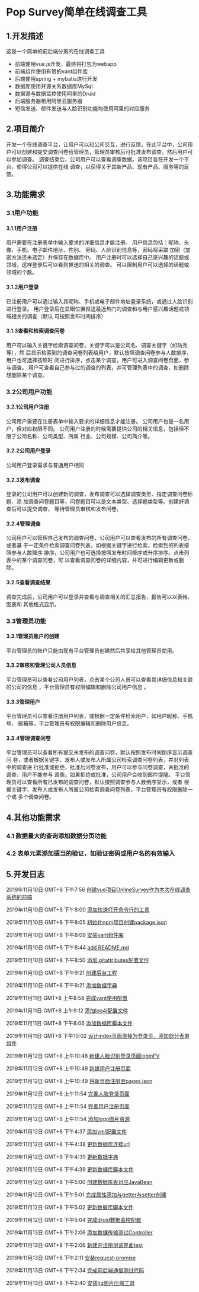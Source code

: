 # Pop Survey简单在线调查工具

## 1.开发描述

这是一个简单的前后端分离的在线调查工具

- 前端使用vue.js开发，最终将打包为webapp
- 前端组件使用有赞的vant组件库
- 后端使用spring + mybatis进行开发
- 数据库使用开源关系数据库MySql
- 数据源与数据监控使用阿里的Druid
- 后端服务器租用阿里云服务器
- 短信发送、邮件发送与人脸识别功能均使用阿里的对应服务

## 2.项目简介

开发一个在线调查平台，让用户可以和公司交互，进行反馈。在此平台中，公司用 户可以创建和提交调查问卷给管理员，管理员审核后可批准发布调查，然后用户可以参加调查。 调查结束后，公司用户可以查看调查数据。该项目旨在开发一个平台，使得公司可以提供在线 调查，以获得关于其新产品、现有产品、服务等的反馈。 

## 3.功能需求

### 3.1用户功能

#### 3.1.1用户注册

用户需要在注册表单中输入要求的详细信息才能注册。 用户信息包括：昵称、头像、手机、电子邮件地址、性别、 密码、人脸识别信息等，密码将采取 加密（加密方法还未选定）并保存在数据库中。 用户注册时可以选择自己感兴趣的话题或领域，这样登录后可以看到推送的相关的调查。 可以限制用户可以选择的话题或领域的个数。 

#### 3.1.2用户登录

 已注册用户可以通过输入其昵称、手机或电子邮件地址登录系统，或通过人脸识别进行登录。 用户登录后在显眼位置推送最近热门的调查和与用户感兴趣话题或领域相关的调查（默认 可按照发布时间排序）  

#### 3.1.3查看和检索调查问卷

用户可以输入关键字检索调查问卷，关键字可以是公司名、调查关键字（如防秃等），然 后显示检索到的调查问卷列表给用户，默认按照调查问卷参与人数排序，用户也可选择按照时 间进行排序，点击某个调查，用户可进入调查问卷页面，参与调查。 用户可查看自己参与过的调查的列表，并可管理列表中的调查，如删除想删除某个调查。 

### 3.2公司用户功能

#### 3.2.1公司用户注册

公司用户需要在注册表单中输入要求的详细信息才能注册。 公司用户也是一名用户，但对应权限不同。 公司用户注册的时候需要提供公司的相关信息，包括但不限于公司名称、公司类型、所属 行业、公司规模、公司简介等。 

#### 3.2.2公司用户登录

公司用户登录需求与普通用户相同

#### 3.2.3发布调查

登录的公司用户可以创建新的调查，发布调查可以选择调查类型、指定调查问卷标题、添 加调查问卷题目等，问卷题目可以是文本类型、选择题类型等。创建好调查后可以提交调查， 等待管理员审核和发布问卷。  

#### 3.2.4管理调查

公司用户可以管理自己发布的调查问卷，公司用户可以查看发布的所有调查问卷，或者基 于一定条件检索调查问卷列表，如根据关键字进行检索，检索到的列表按照参与人数降序 排序，公司用户也可选择按照发布时间降序或升序排序。点击列表中的某个调查问卷，可 以查看调查问卷的详细内容，并可进行编辑更新或删除。 

#### 3.2.5查看调查结果

调查完成后，公司用户可以登录并查看与调查相关的汇总报告，报告可以以表格、图表和 其他格式显示。  

### 3.3管理员功能

#### 3.3.1管理员账户的创建

平台管理员的账户只能由现有平台管理员创建然后共享给其他管理员使用。 

#### 3.3.2审核和管理公司人员信息

平台管理员可以查看公司用户列表，点击某个公司人员可以查看其详细信息和关联的公司的信息 ，平台管理员有权限编辑和删除公司用户信息 。

#### 3.3.3管理用户

平台管理员可以查看注册用户列表，或根据一定条件检索用户，如用户昵称、手机号、 邮箱等，平台管理员有权限编辑和删除用户信息。

#### 3.3.4管理调查问卷

平台管理员可以查看所有提交未发布的调查问卷，默认按照发布时间倒序显示调查问 卷，或者根据关键字、发布人或发布人所属公司检索调查问卷列表，并对列表中的调查进 行批准或拒绝，批准后问卷发布，用户可以参与问卷调查，未批准的调查，用户不能参与 调查。如果拒绝或批准，公司用户会收到邮件提醒。 平台管理员可以查看所有已发布的调查问卷，默认按照调查参与人数倒序显示，或者 根据关键字、发布人或发布人所属公司检索调查问卷列表，平台管理员有权限删除一个或 多个调查问卷。 

## 4.其他功能需求

### 4.1 数据量大的查询添加数据分页功能 

### 4.2  表单元素添加适当的验证，如验证密码或用户名的有效输入 

## 5.开发日志

2019年11月10日 GMT+8 下午7:56	[创建vue项目OnlineSurvey作为本次在线调查系统的前端]( https://github.com/suvvm/OnlineSurvey/commit/b9edd70eafd94963077a14cf6a717fde0022ac71 ) 

2019年11月10日 GMT+8 下午8:00	[添加快速打开命令行的工具]( https://github.com/suvvm/OnlineSurvey/commit/1f892f0ba3344b8f1ddcfd6eba74292155c9a0a3 )

2019年11月10日 GMT+8 下午8:05	[初始化npm项目创建package.json]( https://github.com/suvvm/OnlineSurvey/commit/680e96c9b494a9f0b264fdede8fed1c631fa3cd9 )

2019年11月10日 GMT+8 下午8:09	[安装vant组件库]( https://github.com/suvvm/OnlineSurvey/commit/4d8429464f210302bafed86ac50d459978119884 )

2019年11月10日 GMT+8 下午8:44	[add README.md]( https://github.com/suvvm/OnlineSurvey/commit/f15e7f518790ef6df0eedf07023a41ee60899a08 ) 

2019年11月10日 GMT+8 下午8:50	[添加.gitattributes配置文件](https://github.com/suvvm/OnlineSurvey/commit/321fa8ba7296604263d77ba9962abe9a1ee12eb8) 

2019年11月10日 GMT+8 下午9:21	[创建后台工程](https://github.com/suvvm/OnlineSurvey/commit/2979d49e78eb2b726c5d42747d84c9dcd57bc72e) 

2019年11月10日 GMT+8 下午9:21	[添加数据字典](https://github.com/suvvm/OnlineSurvey/commit/6e8dc719b6ca7b891f59a649171fb501b7533279) 

2019年11月11日 GMT+8 上午8:58	[完成vant使用配置](https://github.com/suvvm/OnlineSurvey/commit/dbcccfb5593dcf10d2f9357dfb39160f88f74f98) 

2019年11月11日 GMT+8 上午9:12	[添加log4j配置文件](https://github.com/suvvm/OnlineSurvey/commit/dd55199917ccb70044b19a10984f7b18bc97f923) 

2019年11月11日 GMT+8 下午8:06	[添加数据库脚本文件](https://github.com/suvvm/OnlineSurvey/commit/075fb9967d084d397f0d143fce520b39f40e8bec) 

2019年11月11日 GMT+8 下午10:02	[设计index页面直接为登录页，添加部分表单组件](https://github.com/suvvm/OnlineSurvey/commit/ebd54125ed7c70eacd461a519c10ef6702ad2ea2) 

2019年11月12日 GMT+8 上午10:48	[新建人脸识别登录页面loginFV](https://github.com/suvvm/OnlineSurvey/commit/e932a7e91688d08539004e638818324beced7e99) 

2019年11月12日 GMT+8 上午10:49	[新建用户注册页面](https://github.com/suvvm/OnlineSurvey/commit/93621c6c3b7fabcb059e5c4703d8823e870bcace) 

2019年11月12日 GMT+8 上午10:49	[将新页面注册至pages.json](https://github.com/suvvm/OnlineSurvey/commit/2481b43ee1f3c388a1b12423b4ab21fad8bc4e1c) 

2019年11月12日 GMT+8 上午11:54	[完善人脸登录页面]( https://github.com/suvvm/OnlineSurvey/commit/25dc74073bacc0ca3ba858195677a29d0afad758 )

2019年11月12日 GMT+8 上午11:54	[完善用户注册页面]( https://github.com/suvvm/OnlineSurvey/commit/b5d46c6caeacf984474c1337480278a3e61bfcb9 )

2019年11月12日 GMT+8 上午11:54	[添加logo图片资源]( https://github.com/suvvm/OnlineSurvey/commit/54bc66dbe38952dd2fb9cec5b330b607ef8d605e )

2019年11月12日 GMT+8 下午4:37	[添加yml配置文件](https://github.com/suvvm/OnlineSurvey/commit/8123c119d0d06b6759fa8dc13ff88ba51bb2708a) 

2019年11月12日 GMT+8 下午4:38	[更新数据库连接url](https://github.com/suvvm/OnlineSurvey/commit/501c3f271d1fd5e4984a607fcfb95291c027b091) 

2019年11月12日 GMT+8 下午4:39	[更新数据字典](https://github.com/suvvm/OnlineSurvey/commit/ebdbec7f4212ce68e429db50fd075c4cc056bcaa) 

2019年11月12日 GMT+8 下午4:39	[更新数据库脚本文件](https://github.com/suvvm/OnlineSurvey/commit/af89a3dd8fab0771e9ebf2b246bdcbcf5c81ea71) 

2019年11月12日 GMT+8 下午5:00	[创建数据库表对应JavaBean](https://github.com/suvvm/OnlineSurvey/commit/beeb078464de349d89a399fb332a3073e8abfafc) 

2019年11月12日 GMT+8 下午5:01	[完成属性添加与getter与setter创建](https://github.com/suvvm/OnlineSurvey/commit/42fc0e9496d2061d699ecfcb96691e7a70e7882a) 

2019年11月12日 GMT+8 下午5:02	[更新数据库脚本文件](https://github.com/suvvm/OnlineSurvey/commit/d15e6326c4efd45eb135ec667392148c83fdb0ba) 

2019年11月12日 GMT+8 下午5:04	[完成druid数据监控配置](https://github.com/suvvm/OnlineSurvey/commit/0eed5d76c0677076a11883c3d710717d691553ec) 

2019年11月13日 GMT+8 下午2:06	[添加数据传输测试Controller](https://github.com/suvvm/OnlineSurvey/commit/1d13ac61b00e2b9b6b43deb2fd1a08dd27099fb8) 

2019年11月13日 GMT+8 下午2:06	[新建并注册测试界面test](https://github.com/suvvm/OnlineSurvey/commit/ffdc32da52b7ea58a796296cb797107b38dca636) 

2019年11月13日 GMT+8 下午2:11	[安装request-promise](https://github.com/suvvm/OnlineSurvey/commit/78f3be0cbad3c45f8ea63bc2b0fc152b23bc6938) 

2019年11月13日 GMT+8 下午2:34	[完成前后端通信测试代码](https://github.com/suvvm/OnlineSurvey/commit/f21a5138ca6e47dda7eea590b08e48dd4e637416) 

2019年11月13日 GMT+8 下午2:40	[安装lrz图片压缩工具](https://github.com/suvvm/OnlineSurvey/commit/e612dd62d322e2ca756285d26245737643835b08) 